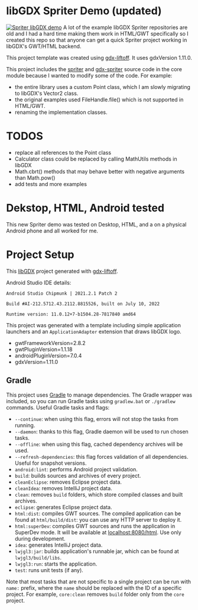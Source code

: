# libGDX Spriter Demo (updated)
[![Spriter libGDX demo](https://img.youtube.com/vi/L3QuWR1dETk/0.jpg)](https://www.youtube.com/watch?v=L3QuWR1dETk)
A lot of the example libGDX Spriter repositories are old and I had a hard time making them work in HTML/GWT specifically so I created this repo so that anyone can get a quick Spriter project working in libGDX's GWT/HTML backend.

This project template was created using  [gdx-liftoff](https://github.com/tommyettinger/gdx-liftoff).  It uses gdxVersion 1.11.0.

This project includes the [spriter](https://github.com/Trixt0r/spriter) and [gdx-spriter](https://github.com/Trixt0r/gdx-spriter) 
source code in the core module because I wanted to modify some of the code.  For example:
- the entire library uses a custom Point class, which I am slowly migrating to libGDX's Vector2 class.
- the original examples used FileHandle.file() which is not supported in HTML/GWT.
- renaming the implementation classes.

# TODOS

- replace all references to the Point class
- Calculator class could be replaced by calling MathUtils methods in libGDX
- Math.cbrt() methods that may behave better with negative arguments than Math.pow()
- add tests and more examples

# Dekstop, HTML, Android tested

This new Spriter demo was tested on Desktop, HTML, and a on a physical Android phone and all worked for me.

# Project Setup

This [libGDX](https://libgdx.com/) project generated with [gdx-liftoff](https://github.com/tommyettinger/gdx-liftoff).

Android Studio IDE details: 

`Android Studio Chipmunk | 2021.2.1 Patch 2`

`Build #AI-212.5712.43.2112.8815526, built on July 10, 2022`

`Runtime version: 11.0.12+7-b1504.28-7817840 amd64`

This project was generated with a template including simple application launchers and an `ApplicationAdapter` extension that draws libGDX logo.

-  gwtFrameworkVersion=2.8.2
-  gwtPluginVersion=1.1.18
-  androidPluginVersion=7.0.4
-  gdxVersion=1.11.0

## Gradle

This project uses [Gradle](http://gradle.org/) to manage dependencies.
The Gradle wrapper was included, so you can run Gradle tasks using `gradlew.bat` or `./gradlew` commands.
Useful Gradle tasks and flags:

- `--continue`: when using this flag, errors will not stop the tasks from running.
- `--daemon`: thanks to this flag, Gradle daemon will be used to run chosen tasks.
- `--offline`: when using this flag, cached dependency archives will be used.
- `--refresh-dependencies`: this flag forces validation of all dependencies. Useful for snapshot versions.
- `android:lint`: performs Android project validation.
- `build`: builds sources and archives of every project.
- `cleanEclipse`: removes Eclipse project data.
- `cleanIdea`: removes IntelliJ project data.
- `clean`: removes `build` folders, which store compiled classes and built archives.
- `eclipse`: generates Eclipse project data.
- `html:dist`: compiles GWT sources. The compiled application can be found at `html/build/dist`: you can use any HTTP server to deploy it.
- `html:superDev`: compiles GWT sources and runs the application in SuperDev mode. It will be available at [localhost:8080/html](http://localhost:8080/html). Use only during development.
- `idea`: generates IntelliJ project data.
- `lwjgl3:jar`: builds application's runnable jar, which can be found at `lwjgl3/build/libs`.
- `lwjgl3:run`: starts the application.
- `test`: runs unit tests (if any).

Note that most tasks that are not specific to a single project can be run with `name:` prefix, where the `name` should be replaced with the ID of a specific project.
For example, `core:clean` removes `build` folder only from the `core` project.
